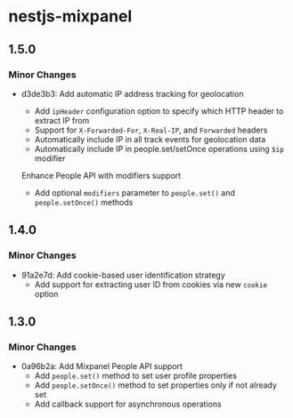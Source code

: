 # nestjs-mixpanel

## 1.5.0

### Minor Changes

- d3de3b3: Add automatic IP address tracking for geolocation
  - Add `ipHeader` configuration option to specify which HTTP header to extract IP from
  - Support for `X-Forwarded-For`, `X-Real-IP`, and `Forwarded` headers
  - Automatically include IP in all track events for geolocation data
  - Automatically include IP in people.set/setOnce operations using `$ip` modifier

  Enhance People API with modifiers support
  - Add optional `modifiers` parameter to `people.set()` and `people.setOnce()` methods

## 1.4.0

### Minor Changes

- 91a2e7d: Add cookie-based user identification strategy
  - Add support for extracting user ID from cookies via new `cookie` option

## 1.3.0

### Minor Changes

- 0a96b2a: Add Mixpanel People API support
  - Add `people.set()` method to set user profile properties
  - Add `people.setOnce()` method to set properties only if not already set
  - Add callback support for asynchronous operations
